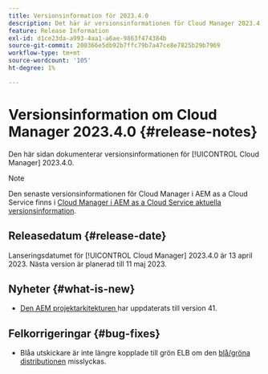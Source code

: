 ```yaml
---
title: Versionsinformation för 2023.4.0
description: Det här är versionsinformationen för Cloud Manager 2023.4.0.
feature: Release Information
exl-id: d1ce23da-a993-4aa1-a6ae-9863f474384b
source-git-commit: 200366e5db92b7ffc79b7a47ce8e7825b29b7969
workflow-type: tm+mt
source-wordcount: '105'
ht-degree: 1%

---
```


# Versionsinformation om Cloud Manager 2023.4.0 {#release-notes}

Den här sidan dokumenterar versionsinformationen för [!UICONTROL Cloud Manager] 2023.4.0.

>[!NOTE]
>
>Den senaste versionsinformationen för Cloud Manager i AEM as a Cloud Service finns i [Cloud Manager i AEM as a Cloud Service aktuella versionsinformation](https://experienceleague.adobe.com/docs/experience-manager-cloud-service/content/implementing/using-cloud-manager/release-notes-cloud-manager/release-notes-cm-current.html).

## Releasedatum {#release-date}

Lanseringsdatumet för [!UICONTROL Cloud Manager] 2023.4.0 är 13 april 2023. Nästa version är planerad till 11 maj 2023.

## Nyheter {#what-is-new}

* [Den AEM projektarkitekturen ](https://experienceleague.adobe.com/docs/experience-manager-core-components/using/developing/archetype/overview.html) har uppdaterats till version 41.

## Felkorrigeringar {#bug-fixes}

* Blåa utskickare är inte längre kopplade till grön ELB om den [blå/gröna distributionen](/help/introduction.md#blue-green) misslyckas.
